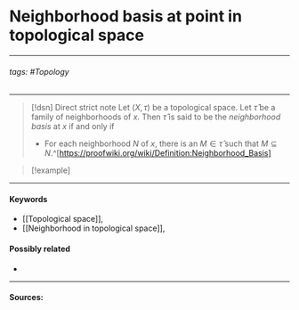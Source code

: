 # Neighborhood basis at point in topological space
***
###### tags: #Topology 
***
>[!dsn] Direct strict note
>Let $(X,\tau)$ be a topological space. Let $\hat{\tau}$ be a family of neighborhoods of $x$. Then $\hat{\tau}$ is said to be the *neighborhood basis* at $x$ if and only if
>- For each neighborhood $N$ of $x$, there is an $M\in\hat{\tau}$ such that $M\subseteq N$.^[https://proofwiki.org/wiki/Definition:Neighborhood_Basis]

>[!example] 
>
***
#### Keywords
- [[Topological space]],
- [[Neighborhood in topological space]],
#### Possibly related
- 
***
#### Sources: